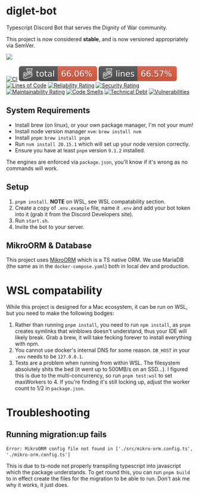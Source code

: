 # diglet-bot
Typescript Discord Bot that serves the Dignity of War community. 

This project is now considered **stable**, and is now versioned appropriately via SemVer.

[![](https://dcbadge.vercel.app/api/server/joindig)](https://discord.gg/joindig)

[![CI](https://github.com/dignityofwar/diglet-bot/actions/workflows/ci.yml/badge.svg)](https://github.com/dignityofwar/diglet-bot/actions/workflows/ci.yml)
![Jest coverage](./badges/coverage-total.svg)
![Lines](./badges/coverage-lines.svg)
[![Lines of Code](https://sonarcloud.io/api/project_badges/measure?project=dignityofwar_diglet-bot&metric=ncloc)](https://sonarcloud.io/summary/new_code?id=dignityofwar_diglet-bot)
[![Reliability Rating](https://sonarcloud.io/api/project_badges/measure?project=dignityofwar_diglet-bot&metric=reliability_rating)](https://sonarcloud.io/summary/new_code?id=dignityofwar_diglet-bot)
[![Security Rating](https://sonarcloud.io/api/project_badges/measure?project=dignityofwar_diglet-bot&metric=security_rating)](https://sonarcloud.io/summary/new_code?id=dignityofwar_diglet-bot)
[![Maintainability Rating](https://sonarcloud.io/api/project_badges/measure?project=dignityofwar_diglet-bot&metric=sqale_rating)](https://sonarcloud.io/summary/new_code?id=dignityofwar_diglet-bot)
[![Code Smells](https://sonarcloud.io/api/project_badges/measure?project=dignityofwar_diglet-bot&metric=code_smells)](https://sonarcloud.io/summary/new_code?id=dignityofwar_diglet-bot)
[![Technical Debt](https://sonarcloud.io/api/project_badges/measure?project=dignityofwar_diglet-bot&metric=sqale_index)](https://sonarcloud.io/summary/new_code?id=dignityofwar_diglet-bot)
[![Vulnerabilities](https://sonarcloud.io/api/project_badges/measure?project=dignityofwar_diglet-bot&metric=vulnerabilities)](https://sonarcloud.io/summary/new_code?id=dignityofwar_diglet-bot)

## System Requirements
- Install brew (on linux), or your own package manager, I'm not your mum!
- Install node version manager `nvm`: `brew install nvm`
- Install `pnpm`: `brew install pnpm`
- Run `nvm install 20.15.1` which will set up your node version correctly.
- Ensure you have at least `pnpm` version `9.1.2` installed.

The engines are enforced via `package.json`, you'll know if it's wrong as no commands will work.

## Setup
1. `pnpm install`. **NOTE** on WSL, see WSL compatability section.
2. Create a copy of `.env.example` file, name it `.env` and add your bot token into it (grab it from the Discord Developers site).
3. Run `start.sh`.
4. Invite the bot to your server.

## MikroORM & Database
This project uses [MikroORM](https://mikro-orm.io/) which is a TS native ORM. We use MariaDB (the same as in the `docker-compose.yaml`) both in local dev and production.

# WSL compatability
While this project is designed for a Mac ecosystem, it can be run on WSL, but you need to make the following bodges:
1. Rather than running `pnpm install`, you need to run `npm install`, as `pnpm` creates symlinks that winblows doesn't understand, thus your IDE will likely break. Grab a brew, it will take fecking forever to install everything with npm.
2. You cannot use docker's internal DNS for some reason. `DB_HOST` in your `.env` needs to be `127.0.0.1`.
3. Tests are a problem when running from within WSL. The filesystem absolutely shits the bed (it went up to 500MB/s on an SSD...). I figured this is due to the multi-concurrency, so run `pnpm test:wsl` to set maxWorkers to 4. If you're finding it's still locking up, adjust the worker count to 1/2 in `package.json`.

# Troubleshooting
## Running migration:up fails
```
Error: MikroORM config file not found in ['./src/mikro-orm.config.ts', './mikro-orm.config.ts']
```
This is due to ts-node not properly transpiling typescript into javascript which the package understands. To get round this, you can run `pnpm build` to in effect create the files for the migration to be able to run. Don't ask me why it works, it just does.

